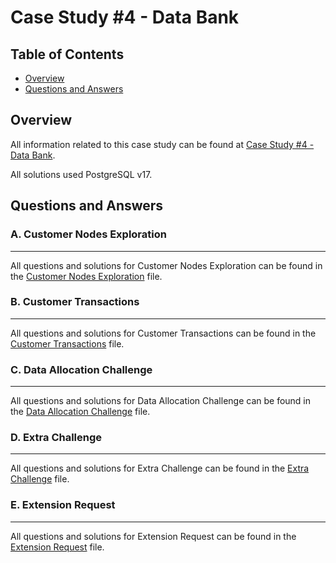 # Case Study #4 - Data Bank
## Table of Contents
- [Overview](#Overview)
- [Questions and Answers](#Questions-and-Answers)

## Overview
All information related to this case study can be found at [Case Study #4 - Data Bank](https://8weeksqlchallenge.com/case-study-4/).

All solutions used PostgreSQL v17.

## Questions and Answers
### A. Customer Nodes Exploration
__________________________________
All questions and solutions for Customer Nodes Exploration can be found in the [Customer Nodes Exploration](A_CustomerNodesExploration.md) file.

### B. Customer Transactions
_____________________________________
All questions and solutions for Customer Transactions can be found in the [Customer Transactions](B_CustomerTransactions.md) file.

### C. Data Allocation Challenge
__________________________________
All questions and solutions for Data Allocation Challenge can be found in the [Data Allocation Challenge](C_DataAllocationChallenge.md) file.

### D. Extra Challenge
_________________________________
All questions and solutions for Extra Challenge can be found in the [Extra Challenge](D_ExtraChallenge.md) file.

### E. Extension Request
_________________________
All questions and solutions for Extension Request can be found in the [Extension Request](E_ExtensionRequest.md) file.